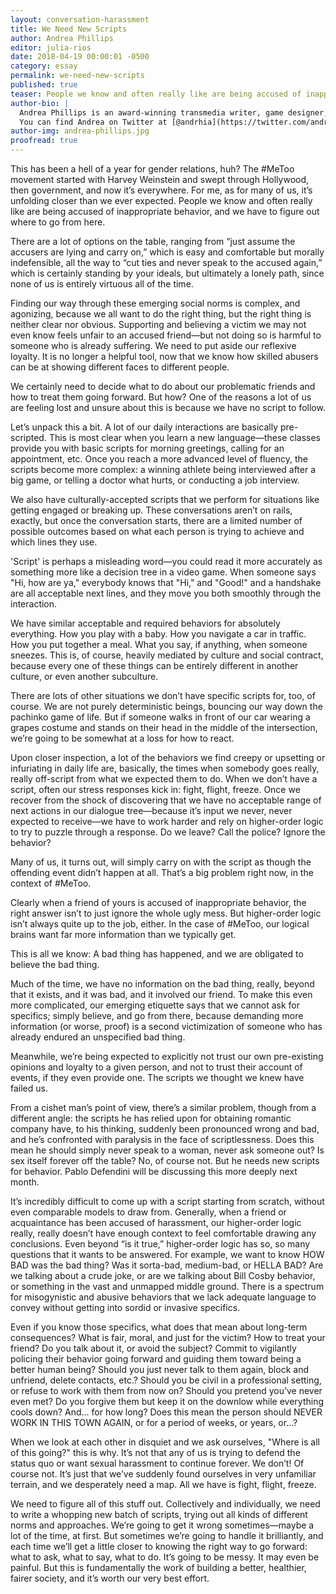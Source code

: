 ```yaml
---
layout: conversation-harassment
title: We Need New Scripts
author: Andrea Phillips
editor: julia-rios
date: 2018-04-19 00:00:01 -0500
category: essay
permalink: we-need-new-scripts
published: true
teaser: People we know and often really like are being accused of inappropriate behavior, and we have to figure out where to go from here.
author-bio: |
  Andrea Phillips is an award-winning transmedia writer, game designer, and author. Currently she co-writes the serials [Bookburners](https://www.serialbox.com/serials/556edb3cada6e270f8e2641d) and [ReMade](https://www.serialbox.com/serials/5755b744ada6e220cd1d9948). Her other works include the novelette [“The Revolution, Brought to You By Nike”](https://firesidefiction.com/the-revolution-brought-to-you-by-nike); the novel _[Revision](https://firesidefiction.com/book/revision)_; and the nonfiction book _The Creator’s Guide to Transmedia Storytelling_. Andrea has also worked on iOS fitness games Zombies, Run! and The Walk; The Maester's Path for HBO's _Game of Thrones_; human rights game America 2049; and the independent commercial ARG Perplex City.
  You can find Andrea on Twitter at [@andrhia](https://twitter.com/andrhia) if you like that sort of thing.
author-img: andrea-phillips.jpg
proofread: true
---
```


This has been a hell of a year for gender relations, huh? The #MeToo movement started with Harvey Weinstein and swept through Hollywood, then government, and now it’s everywhere. For me, as for many of us, it’s unfolding closer than we ever expected. People we know and often really like are being accused of inappropriate behavior, and we have to figure out where to go from here.

There are a lot of options on the table, ranging from “just assume the accusers are lying and carry on,” which is easy and comfortable but morally indefensible, all the way to “cut ties and never speak to the accused again,” which is certainly standing by your ideals, but ultimately a lonely path, since none of us is entirely virtuous all of the time.

Finding our way through these emerging social norms is complex, and agonizing, because we all want to do the right thing, but the right thing is neither clear nor obvious. Supporting and believing a victim we may not even know feels unfair to an accused friend—but not doing so is harmful to someone who is already suffering. We need to put aside our reflexive loyalty. It is no longer a helpful tool, now that we know how skilled abusers can be at showing different faces to different people.

We certainly need to decide what to do about our problematic friends and how to treat them going forward. But how? One of the reasons a lot of us are feeling lost and unsure about this is because we have no script to follow.

Let’s unpack this a bit. A lot of our daily interactions are basically pre-scripted. This is most clear when you learn a new language—these classes provide you with basic scripts for morning greetings, calling for an appointment, etc. Once you reach a more advanced level of fluency, the scripts become more complex: a winning athlete being interviewed after a big game, or telling a doctor what hurts, or conducting a job interview.

We also have culturally-accepted scripts that we perform for situations like getting engaged or breaking up. These conversations aren’t on rails, exactly, but once the conversation starts, there are a limited number of possible outcomes based on what each person is trying to achieve and which lines they use.

'Script' is perhaps a misleading word—you could read it more accurately as something more like a decision tree in a video game. When someone says "Hi, how are ya," everybody knows that "Hi," and "Good!" and a handshake are all acceptable next lines, and they move you both smoothly through the interaction.

We have similar acceptable and required behaviors for absolutely everything. How you play with a baby. How you navigate a car in traffic. How you put together a meal. What you say, if anything, when someone sneezes. This is, of course, heavily mediated by culture and social contract, because every one of these things can be entirely different in another culture, or even another subculture.

There are lots of other situations we don’t have specific scripts for, too, of course. We are not purely deterministic beings, bouncing our way down the pachinko game of life. But if someone walks in front of our car wearing a grapes costume and stands on their head in the middle of the intersection, we’re going to be somewhat at a loss for how to react.

Upon closer inspection, a lot of the behaviors we find creepy or upsetting or infuriating in daily life are, basically, the times when somebody goes really, really off-script from what we expected them to do. When we don’t have a script, often our stress responses kick in: fight, flight, freeze. Once we recover from the shock of discovering that we have no acceptable range of next actions in our dialogue tree—because it’s input we never, never expected to receive—we have to work harder and rely on higher-order logic to try to puzzle through a response. Do we leave? Call the police? Ignore the behavior?

Many of us, it turns out, will simply carry on with the script as though the offending event didn’t happen at all. That’s a big problem right now, in the context of #MeToo.

Clearly when a friend of yours is accused of inappropriate behavior, the right answer isn’t to just ignore the whole ugly mess. But higher-order logic isn’t always quite up to the job, either. In the case of #MeToo, our logical brains want far more information than we typically get.

This is all we know: A bad thing has happened, and we are obligated to believe the bad thing.

Much of the time, we have no information on the bad thing, really, beyond that it exists, and it was bad, and it involved our friend. To make this even more complicated, our emerging etiquette says that we cannot ask for specifics; simply believe, and go from there, because demanding more information (or worse, proof) is a second victimization of someone who has already endured an unspecified bad thing.

Meanwhile, we’re being expected to explicitly not trust our own pre-existing opinions and loyalty to a given person, and not to trust their account of events, if they even provide one. The scripts we thought we knew have failed us.

From a cishet man’s point of view, there’s a similar problem, though from a different angle: the scripts he has relied upon for obtaining romantic company have, to his thinking, suddenly been pronounced wrong and bad, and he’s confronted with paralysis in the face of scriptlessness. Does this mean he should simply never speak to a woman, never ask someone out? Is sex itself forever off the table? No, of course not. But he needs new scripts for behavior. Pablo Defendini will be discussing this more deeply next month.

It’s incredibly difficult to come up with a script starting from scratch, without even comparable models to draw from. Generally, when a friend or acquaintance has been accused of harassment, our higher-order logic really, really doesn’t have enough context to feel comfortable drawing any conclusions. Even beyond “is it true,” higher-order logic has so, so many questions that it wants to be answered. For example, we want to know HOW BAD was the bad thing? Was it sorta-bad, medium-bad, or HELLA BAD? Are we talking about a crude joke, or are we talking about Bill Cosby behavior, or something in the vast and unmapped middle ground. There is a spectrum for misogynistic and abusive behaviors that we lack adequate language to convey without getting into sordid or invasive specifics.

Even if you know those specifics, what does that mean about long-term consequences? What is fair, moral, and just for the victim? How to treat your friend? Do you talk about it, or avoid the subject? Commit to vigilantly policing their behavior going forward and guiding them toward being a better human being? Should you just never talk to them again, block and unfriend, delete contacts, etc.? Should you be civil in a professional setting, or refuse to work with them from now on? Should you pretend you’ve never even met? Do you forgive them but keep it on the downlow while everything cools down? And... for how long? Does this mean the person should NEVER WORK IN THIS TOWN AGAIN, or for a period of weeks, or years, or...?

When we look at each other in disquiet and we ask ourselves, "Where is all of this going?" this is why. It’s not that any of us is trying to defend the status quo or want sexual harassment to continue forever. We don’t! Of course not. It’s just that we’ve suddenly found ourselves in very unfamiliar terrain, and we desperately need a map. All we have is fight, flight, freeze.

We need to figure all of this stuff out. Collectively and individually, we need to write a whopping new batch of scripts, trying out all kinds of different norms and approaches. We’re going to get it wrong sometimes—maybe a lot of the time, at first. But sometimes we’re going to handle it brilliantly, and each time we’ll get a little closer to knowing the right way to go forward: what to ask, what to say, what to do. It’s going to be messy. It may even be painful. But this is fundamentally the work of building a better, healthier, fairer society, and it’s worth our very best effort.
